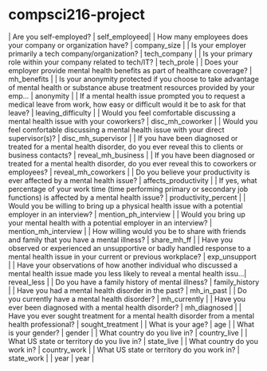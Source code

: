 # compsci216-project

| Are you self-employed? |	self_employeed|
| How many employees does your company or organization have?	| company_size |
| Is your employer primarily a tech company/organization? |	tech_company |
| Is your primary role within your company related to tech/IT? |	tech_prole |
| Does your employer provide mental health benefits as part of healthcare coverage? |	mh_benefits |
| Is your anonymity protected if you choose to take advantage of mental health or substance abuse treatment resources provided by your emp...	| anonymity |
|	If a mental health issue prompted you to request a medical leave from work, how easy or difficult would it be to ask for that leave?	| leaving_difficulty |
|	Would you feel comfortable discussing a mental health issue with your coworkers? |	disc_mh_coworker |
|	Would you feel comfortable discussing a mental health issue with your direct supervisor(s)? |	disc_mh_supervisor |
|	If you have been diagnosed or treated for a mental health disorder, do you ever reveal this to clients or business contacts? |	reveal_mh_business |
|	If you have been diagnosed or treated for a mental health disorder, do you ever reveal this to coworkers or employees? |	reveal_mh_coworkers |
|	Do you believe your productivity is ever affected by a mental health issue?	| affects_productivity |
|	If yes, what percentage of your work time (time performing primary or secondary job functions) is affected by a mental health issue? |	productivity_percent |
|	Would you be willing to bring up a physical health issue with a potential employer in an interview?	| mention_ph_interview |
|	Would you bring up your mental health with a potential employer in an interview?	| mention_mh_interview |
|	How willing would you be to share with friends and family that you have a mental illness? |	share_mh_ff |
|	Have you observed or experienced an unsupportive or badly handled response to a mental health issue in your current or previous workplace?	| exp_unsupport |
|	Have your observations of how another individual who discussed a mental health issue made you less likely to reveal a mental health issu...|	reveal_less |
|	Do you have a family history of mental illness? |	family_history |
|	Have you had a mental health disorder in the past? |	mh_in_past |
|	Do you currently have a mental health disorder?	| mh_currently |
|	Have you ever been diagnosed with a mental health disorder? |	mh_diagnosed |
|	Have you ever sought treatment for a mental health disorder from a mental health professional? |	sought_treatment |
|	What is your age?	| age |
|	What is your gender?	| gender |
|	What country do you live in? |	country_live |
|	What US state or territory do you live in? |	state_live |
|	What country do you work in? |	country_work |
|	What US state or territory do you work in? |	state_work |
|	year	| year |
